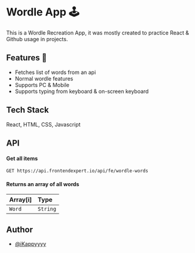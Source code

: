 
# Wordle App 🕹

This is a Wordle Recreation App, it was mostly created to practice React & Github usage in projects.

## Features 🚀

- Fetches list of words from an api
- Normal wordle features
- Supports PC & Mobile
- Supports typing from keyboard & on-screen keyboard

## Tech Stack

React, HTML, CSS, Javascript

## API

#### Get all items

```http
GET https://api.frontendexpert.io/api/fe/wordle-words
```

#### Returns an array of all words

| Array[i] | Type     |
| :-------- | :------- |
| `Word` | `String` |

## Author

- [@iKappyyyy](https://www.github.com/ikappyyyy)

